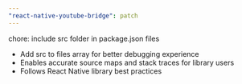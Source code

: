```yaml
---
"react-native-youtube-bridge": patch
---
```


chore: include src folder in package.json files

- Add src to files array for better debugging experience
- Enables accurate source maps and stack traces for library users
- Follows React Native library best practices
